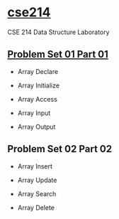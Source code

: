 # [cse214](https://github.com/1915002517/cse214)
CSE 214 Data Structure Laboratory

## [Problem Set 01 Part 01](https://github.com/1915002517/cse214/tree/main/Problem%20Set%2001)

* Array Declare

* Array Initialize

* Array Access

* Array Input 

* Array Output


## Problem Set 02 Part 02

* Array Insert

* Array Update

* Array Search

* Array Delete 


